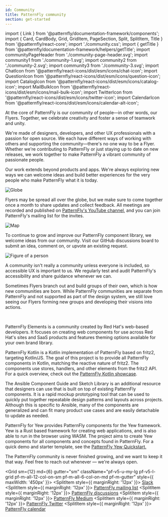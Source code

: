 ```yaml
---
id: Community
title: PatternFly community
section: get-started
---
```


import { Link } from '@patternfly/documentation-framework/components';
import { Card, CardBody, Grid, GridItem, PageSection, Split, SplitItem, Title } from '@patternfly/react-core';
import './community.css';
import { getTitle } from '@patternfly/documentation-framework/helpers/getTitle';
import communityPageHeader from './community-page-header.svg';
import community1 from './community-1.svg';
import community2 from './community-2.svg';
import community3 from './community-3.svg';
import ChatIcon from '@patternfly/react-icons/dist/esm/icons/chat-icon';
import QuestionIcon from '@patternfly/react-icons/dist/esm/icons/question-icon';
import CatalogIcon from '@patternfly/react-icons/dist/esm/icons/catalog-icon';
import MailBulkIcon from '@patternfly/react-icons/dist/esm/icons/mail-bulk-icon';
import TwitterIcon from '@patternfly/react-icons/dist/esm/icons/twitter-icon';
import CalendarIcon from '@patternfly/react-icons/dist/esm/icons/calendar-alt-icon';

<div className="ws-community-page pf-m-light-100">
  <p>At the core of PatternFly is our community of people—in other words, our Flyers. Together, we celebrate creativity and foster a sense of teamwork and unity.</p>

  <Title size="3xl" className="ws-title" headingLevel="h2">Who we are</Title>
      <p>We're made of designers, developers, and other UX professionals with a passion for open source. We each have different ways of working with others and supporting the community—there's no one way to be a Flyer. Whether we're contributing to PatternFly or just staying up to date on new releases, we work together to make PatternFly a vibrant community of passionate people.</p>

  <!-- in case we want to add the image back <Grid sm={12} md={6} hasGutter className="pf-v5-u-mt-3xl">
    <GridItem className="pf-v5-u-pr-xl">
      <img src={communityPageHeader} alt="Website collaboration" />
    </GridItem>
    <GridItem>
      
    </GridItem>
  </Grid>-->

  <Title size="3xl" className="pf-v5-u-mb-sm ws-page-title pf-v5-u-mt-3xl" headingLevel="h2">What we're building</Title>
  <p>Our work extends beyond products and apps. We're always exploring new ways we can welcome ideas and build better experiences for the very people who make PatternFly what it is today. </p>

  <Grid sm={12} md={4} hasGutter className="pf-v5-u-my-lg pf-v5-u-text-align-center ws-building-grid">
    <Card>
      <CardBody>
        <img src={community1} alt="Globe" className="ws-community-grid-img" />
        <Title size="xl" className="ws-title" headingLevel="h3">Building global connections</Title>
        <p>
          Flyers may be spread all over the globe, but we make sure to come together once a month to share updates and collect feedback. All meetings are recorded and published on <a href="https://www.youtube.com/channel/UCqLT0IEvYmb8z__9IFLSVyQ">PatternFly's YouTube channel</a>, and you can join PatternFly's mailing list for the invites.
        </p>
        <Title size="xl" className="ws-title" headingLevel="h3">
          <a href="https://www.redhat.com/mailman/listinfo/patternfly"><strong>Join our mailing list</strong></a>
        </Title>
      </CardBody>
    </Card>
    <Card>
      <CardBody>
        <img src={community2} alt="Map" className="ws-community-grid-img" />
        <Title size="xl" className="ws-title" headingLevel="h3">Building new features</Title>
        <p>
          To continue to grow and improve our PatternFly component library, we welcome ideas from our community. Visit our GitHub discussions board to submit an idea, comment on, or upvote an existing request.
        </p>
        <Title size="xl" className="ws-title" headingLevel="h3">
          <a href="https://github.com/orgs/patternfly/discussions/categories/feature-requests"><strong>View or submit feature requests</strong></a>
        </Title>
      </CardBody>
    </Card>
    <Card>
      <CardBody>
        <img src={community3} alt="Figure of a person" className="ws-community-grid-img" />
        <Title size="xl" className="ws-title" headingLevel="h3">Building accessible experiences</Title>
        <p>
          A community isn't really a community unless everyone is included, so accessible UX is important to us. We regularly test and audit PatternFly's accessibility and share guidance whenever we can.
        </p>
        <Title size="xl" className="ws-title" headingLevel="h3">
          <Link to="/accessibility/accessibility-fundamentals">
            <strong>Read our accessibility guide</strong>
          </Link>
        </Title>
      </CardBody>
    </Card>
  </Grid>

  <Title size="3xl" className="pf-v5-u-mb-sm ws-page-title pf-v5-u-mt-3xl" headingLevel="h2">Creating new communities</Title>
  <p>Sometimes Flyers branch out and build groups of their own, which is how new communities are born. While PatternFly communities are separate from PatternFly and not supported as part of the design system, we still love seeing our Flyers forming new groups and developing their visions into actions.</p>
  <br/>

  <Title size="xl" className="pf-v5-u-mb-sm ws-page-title pf-v5-u-mt-xl" headingLevel="h3"><a href="https://patternflyelements.org">PatternFly Elements</a></Title>
  <p> PatternFly Elements is a community created by Red Hat's web-based developers. It focuses on creating web components for use across Red Hat's sites and SaaS products and features theming options available for your own brand library.</p>

  <Title size="xl" className="pf-v5-u-mb-sm ws-page-title pf-v5-u-mt-xl" headingLevel="h3"><a href="https://github.com/patternfly-kotlin/patternfly-kotlin">PatternFly Kotlin</a></Title>
  <p>PatternFly Kotlin is a Kotlin implementation of PatternFly based on fritz2, targeting Kotlin/JS. The goal of this project is to provide all PatternFly components in Kotlin, matching the reactive nature of fritz2. The components use stores, handlers, and other elements from the fritz2 API. For a quick overview, check out the <a href="https://patternfly-kotlin.github.io/patternfly-kotlin-showcase/#home">PatternFly Kotlin showcase</a>.</p>

  <Title size="xl" className="pf-v5-u-mb-sm ws-page-title pf-v5-u-mt-xl" headingLevel="h3"><a href="https://www.sketch.com/s/6ccbd710-267d-4b69-9dae-bc19e1551056">Ansible Component Guide and Sketch Library</a></Title>
  <p>The Ansible Component Guide and Sketch Library is an additional resource that designers can use that is built on top of existing PatternFly components. It is a rapid mockup prototyping tool that can be used to quickly put together repeatable design patterns and layouts across projects. Although this is specific to Ansible, many of the components are generalized and can fit many product use cases and are easily detachable to update as needed.</p>

  <Title size="xl" className="pf-v5-u-mb-sm ws-page-title pf-v5-u-mt-xl" headingLevel="h3"><a href="https://github.com/ctron/patternfly-yew">PatternFly for Yew</a></Title>
  <p>PatternFly for Yew provides PatternFly components for the Yew framework. Yew is a Rust based framework for creating web applications, and is also able to run in the browser using WASM. The project aims to create Yew components for all components and concepts found in PatternFly. For a quick demo and starter template, see the <a href="https://github.com/ctron/patternfly-yew-quickstart">PatternFly Yew Quickstart.</a></p>

  <Title size="4xl" className="pf-v5-u-mb-lg ws-page-title ws-keep-growing pf-v5-u-mt-3xl" headingLevel="h2">Let's keep growing</Title>
  <p>The PatternFly community is never finished growing, and we want to keep it that way. Feel free to reach out whenever — we're always open.</p>

  <Grid sm={12} md={6} gutter="sm" className="pf-v5-u-my-lg pf-v5-l-grid pf-m-all-12-col-on-sm pf-m-all-6-col-on-md pf-m-gutter" style={{ maxWidth: '450px' }}>
    <GridItem>
      <Split>
        <SplitItem style={{ marginRight: '12px' }}><ChatIcon /></SplitItem>
        <SplitItem isFilled>
          <Title size="lg" className="ws-title" headingLevel="h3">Chat with us</Title>
          <a href="//join.slack.com/t/patternfly/shared_invite/zt-1npmqswgk-bF2R1E2rglV8jz5DNTezMQ" target="_blank" rel="noopener noreferrer">Slack</a>
        </SplitItem>
      </Split>
    </GridItem>
    <GridItem>
      <Split>
        <SplitItem style={{ marginRight: '12px' }}><MailBulkIcon /></SplitItem>
        <SplitItem isFilled>
          <Title size="lg" className="ws-title" headingLevel="h3">Stay in the loop</Title>
          <a href="//www.redhat.com/mailman/listinfo/patternfly" target="_blank" rel="noopener noreferrer">PatternFly mailing list</a>
        </SplitItem>
      </Split>
    </GridItem>
    <GridItem>
      <Split>
        <SplitItem style={{ marginRight: '12px' }}><QuestionIcon /></SplitItem>
        <SplitItem isFilled>
          <Title size="lg" className="ws-title" headingLevel="h3">Ask a question</Title>
          <a href="//github.com/orgs/patternfly/discussions" target="_blank" rel="noopener noreferrer">PatternFly discussions</a>
        </SplitItem>
      </Split>
    </GridItem>
    <GridItem>
      <Split>
        <SplitItem style={{ marginRight: '12px' }}><CatalogIcon /></SplitItem>
        <SplitItem isFilled>
          <Title size="lg" className="ws-title" headingLevel="h3">Read the latest</Title>
          <a href="//medium.com/patternfly" target="_blank" rel="noopener noreferrer">PatternFly Medium</a>
        </SplitItem>
      </Split>
    </GridItem>
    <GridItem>
      <Split>
        <SplitItem style={{ marginRight: '12px' }}><TwitterIcon /></SplitItem>
        <SplitItem isFilled>
          <Title size="lg" className="ws-title" headingLevel="h3">Send us a Tweet</Title>
          <a href="//twitter.com/patternfly" target="_blank" rel="noopener noreferrer">PatternFly Twitter</a>
        </SplitItem>
      </Split>
    </GridItem>
    <GridItem>
      <Split>
        <SplitItem style={{ marginRight: '12px' }}><CalendarIcon /></SplitItem>
        <SplitItem isFilled>
          <Title size="lg" className="ws-title" headingLevel="h3">Attend office hours</Title>
          <a href="//calendar.google.com/calendar/embed?src=patternflyteam%40gmail.com&ctz=America%2FNew_York" target="_blank" rel="noopener noreferrer">PatternFly calendar</a>
        </SplitItem>
      </Split>
    </GridItem>
  </Grid>
</div>
